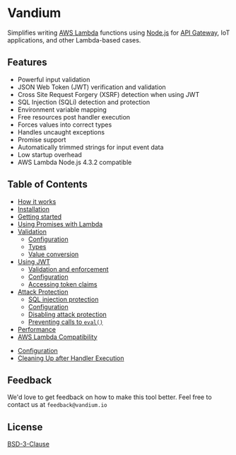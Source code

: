 # Vandium

Simplifies writing [AWS Lambda](https://aws.amazon.com/lambda/details) functions using [Node.js](https://nodejs.org) for [API Gateway](https://aws.amazon.com/api-gateway), IoT applications, and other Lambda-based cases.

## Features
* Powerful input validation
* JSON Web Token (JWT) verification and validation
* Cross Site Request Forgery (XSRF) detection when using JWT
* SQL Injection (SQLi) detection and protection
* Environment variable mapping
* Free resources post handler execution
* Forces values into correct types
* Handles uncaught exceptions
* Promise support
* Automatically trimmed strings for input event data
* Low startup overhead
* AWS Lambda Node.js 4.3.2 compatible


## Table of Contents
- [How it works](how-it-works.md)
- [Installation](installation.md)
- [Getting started](getting-started.md)
- [Using Promises with Lambda](promises.md)
- [Validation](validation)
    - [Configuration](validation/configuration.md)
    - [Types](validation/types)
    - [Value conversion](validation/value-conversion.md)
- [Using JWT](using-jwt)
    - [Validation and enforcement](using-jwt/validation-and-enforcement.md)
    - [Configuration](using-jwt/configuration)
    - [Accessing token claims](using-jwt/accessing-token-claims.md)
- [Attack Protection](protection)
    - [SQL injection protection](protection/sql-injection-protection.md)
    - [Configuration](protection/configuration.md)
    - [Disabling attack protection](protection/disable-attack-protection.md)
    - [Preventing calls to `eval()`](protection/eval-prevention.md)
- [Performance](performance.md)
- [AWS Lambda Compatibility](compatability.md)




* [Configuration](configuration.md)
* [Cleaning Up after Handler Execution](cleanup.md)



## Feedback

We'd love to get feedback on how to make this tool better. Feel free to contact us at `feedback@vandium.io`


## License

[BSD-3-Clause](https://en.wikipedia.org/wiki/BSD_licenses)
